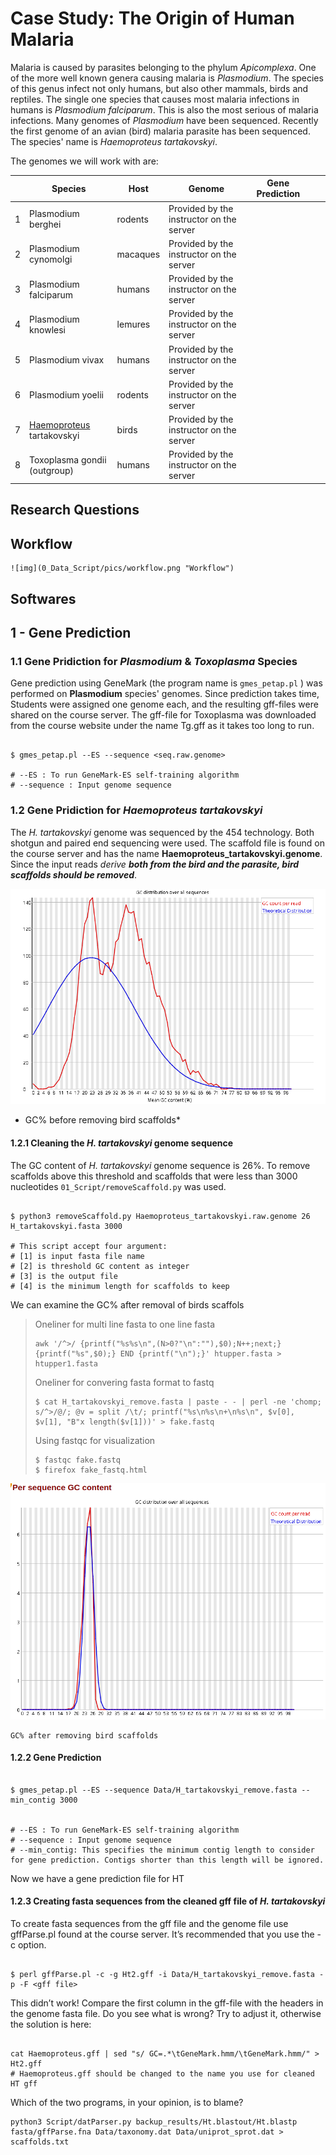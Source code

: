 # Case Study: The Origin of Human Malaria

Malaria is caused by parasites belonging to the phylum *Apicomplexa*. One of the more well known genera causing malaria is *Plasmodium*. The species of this genus infect not only humans, but also other mammals, birds and reptiles. The single one species that causes most malaria infections in humans is *Plasmodium falciparum*. This is also the most serious of malaria infections. Many genomes of *Plasmodium* have been sequenced. Recently the first genome of an avian (bird) malaria parasite has been sequenced. The species' name is *Haemoproteus tartakovskyi*.

The genomes we will work with are:

|   | Species                                                              | Host     | Genome                                   | Gene Prediction |  |  |
| - | -------------------------------------------------------------------- | -------- | ---------------------------------------- | --------------- | - | - |
| 1 | Plasmodium berghei                                                   | rodents  | Provided by the instructor on the server |                 |  |  |
| 2 | Plasmodium cynomolgi                                                 | macaques | Provided by the instructor on the server |                 |  |  |
| 3 | Plasmodium falciparum                                                | humans   | Provided by the instructor on the server |                 |  |  |
| 4 | Plasmodium knowlesi                                                  | lemures  | Provided by the instructor on the server |                 |  |  |
| 5 | Plasmodium vivax                                                     | humans   | Provided by the instructor on the server |                 |  |  |
| 6 | Plasmodium yoelii                                                    | rodents  | Provided by the instructor on the server |                 |  |  |
| 7 | [Haemoproteus](https://en.wikipedia.org/wiki/Haemoproteus) tartakovskyi | birds    | Provided by the instructor on the server |                 |  |  |
| 8 | Toxoplasma gondii (outgroup)                                         | humans   | Provided by the instructor on the server |                 |  |  |

## Research Questions

## Workflow

    ![img](0_Data_Script/pics/workflow.png "Workflow")

## Softwares

## 1 - Gene Prediction

### **1.1 Gene Pridiction for *Plasmodium* & *Toxoplasma* Species**

Gene prediction using GeneMark (the program name is `gmes_petap.pl` ) was performed on **Plasmodium** species' genomes. Since prediction takes time, Students were assigned one genome each, and the resulting gff-files were shared on the course server. The gff-file for Toxoplasma was downloaded from the course website under the name Tg.gff as it takes too long to run.

```

$ gmes_petap.pl --ES --sequence <seq.raw.genome>

# --ES : To run GeneMark-ES self-training algorithm
# --sequence : Input genome sequence

```

### 1.2 Gene Pridiction for *Haemoproteus tartakovskyi*

The *H. tartakovskyi* genome was sequenced by the 454 technology. Both shotgun and paired end sequencing were used. The scaffold file is found on the course server and has the name **Haemoproteus_tartakovskyi.genome**. Since the input reads *derive **both from the bird and the parasite, bird scaffolds should be removed***.

![img](0_Data_Script/pics/htGCbefore.png "GC% after removing bird scaffolds")

* GC% before removing bird scaffolds*

#### 1.2.1 Cleaning the *H. tartakovskyi* genome sequence

The GC content of *H. tartakovskyi* genome sequence is 26%. To remove scaffolds above this threshold and scaffolds that were less than 3000 nucleotides `01_Script/removeScaffold.py` was used.

```

$ python3 removeScaffold.py Haemoproteus_tartakovskyi.raw.genome 26 H_tartakovskyi.fasta 3000

# This script accept four argument:
# [1] is input fasta file name
# [2] is threshold GC content as integer
# [3] is the output file
# [4] is the minimum length for scaffolds to keep

```

We can examine the GC% after removal of birds scaffols

> Oneliner for multi line fasta to one line fasta
>
> ```
> awk '/^>/ {printf("%s%s\n",(N>0?"\n":""),$0);N++;next;} {printf("%s",$0);} END {printf("\n");}' htupper.fasta > htupper1.fasta
>
> ```
>
> Oneliner for convering fasta format to fastq
>
> ```
> $ cat H_tartakovskyi_remove.fasta | paste - - | perl -ne 'chomp; s/^>/@/; @v = split /\t/; printf("%s\n%s\n+\n%s\n", $v[0], $v[1], "B"x length($v[1]))' > fake.fastq
>
> ```
>
> Using fastqc for visualization
>
>
> ```
> $ fastqc fake.fastq 
> $ firefox fake_fastq.html
> ```

![img](0_Data_Script/pics/htGCAfter.png "GC% after removing bird scaffolds")

    GC% after removing bird scaffolds

#### 1.2.2 Gene Prediction

```

$ gmes_petap.pl --ES --sequence Data/H_tartakovskyi_remove.fasta --min_contig 3000


# --ES : To run GeneMark-ES self-training algorithm
# --sequence : Input genome sequence
# --min_contig: This specifies the minimum contig length to consider for gene prediction. Contigs shorter than this length will be ignored.

```

Now we have a gene prediction file for HT

#### 1.2.3 Creating fasta sequences from the cleaned gff file of *H. tartakovskyi*

To create fasta sequences from the gff file and the genome file use gffParse.pl found at the course server. It’s recommended that you use the -c option.

```

$ perl gffParse.pl -c -g Ht2.gff -i Data/H_tartakovskyi_remove.fasta -p -F <gff file>

```

This didn’t work!
Compare the first column in the gff-file with the headers in the genome fasta file. Do you see what is wrong? Try to adjust it, otherwise the solution is here:

```

cat Haemoproteus.gff | sed "s/ GC=.*\tGeneMark.hmm/\tGeneMark.hmm/" > Ht2.gff
# Haemoproteus.gff should be changed to the name you use for cleaned HT gff

```

Which of the two programs, in your opinion, is to blame?

```
python3 Script/datParser.py backup_results/Ht.blastout/Ht.blastp fasta/gffParse.fna Data/taxonomy.dat Data/uniprot_sprot.dat > scaffolds.txt

```
